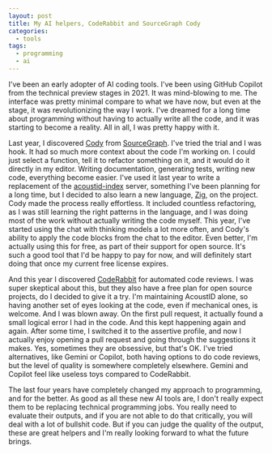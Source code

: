 ```yaml
---
layout: post
title: My AI helpers, CodeRabbit and SourceGraph Cody
categories:
  - tools
tags:
  - programming
  - ai
---
```

I've been an early adopter of AI coding tools. I've been using GitHub Copilot from the technical preview stages in 2021. It was mind-blowing to me. The interface was pretty minimal compare to what we have now, but even at the stage, it was revolutionizing the way I work. I've dreamed for a long time about programming without having to actually write all the code, and it was starting to become a reality. All in all, I was pretty happy with it.

Last year, I discovered [Cody](https://sourcegraph.com/cody) from [SourceGraph](https://sourcegraph.com/). I've tried the trial and I was hook. It had so much more context about the code I'm working on. I could just select a function, tell it to refactor something on it, and it would do it directly in my editor. Writing documentation, generating tests, writing new code, everything become easier. I've used it last year to write a replacement of the [acoustid-index](https://github.com/acoustid/acoustid-index) server, something I've been planning for a long time, but I decided to also learn a new language, [Zig](https://ziglang.org/), on the project. Cody made the process really effortless. It included countless refactoring, as I was still learning the right patterns in the language, and I was doing most of the work without actually writing the code myself. This year, I've started using the chat with thinking models a lot more often, and Cody's ability to apply the code blocks from the chat to the editor. Even better, I'm actually using this for free, as part of their support for open source. It's such a good tool that I'd be happy to pay for now, and will definitely start doing that once my current free license expires.

And this year I discovered [CodeRabbit](https://www.coderabbit.ai/) for automated code reviews. I was super skeptical about this, but they also have a free plan for open source projects, do I decided to give it a try. I'm maintaining AcoustID alone, so having another set of eyes looking at the code, even if mechanical ones, is welcome. And I was blown away. On the first pull request, it actually found a small logical error I had in the code. And this kept happening again and again. After some time, I switched it to the assertive profile, and now I actually enjoy opening a pull request and going through the suggestions it makes. Yes, sometimes they are obsessive, but that's OK. I've tried alternatives, like Gemini or Copilot, both having options to do code reviews, but the level of quality is somewhere completely elsewhere. Gemini and Copilot feel like useless toys compared to CodeRabbit.

The last four years have completely changed my approach to programming, and for the better. As good as all these new AI tools are, I don't really expect them to be replacing technical programming jobs. You really need to evaluate their outputs, and if you are not able to do that critically, you will deal with a lot of bullshit code. But if you can judge the quality of the output, these are great helpers and I'm really looking forward to what the future brings.